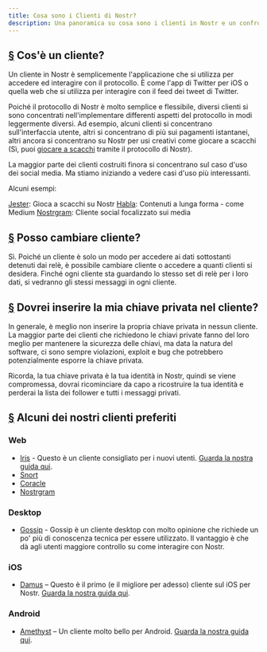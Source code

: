 ```yaml
---
title: Cosa sono i Clienti di Nostr?
description: Una panoramica su cosa sono i clienti in Nostr e un confronto tra alcuni dei nostri preferiti.
---
```


## [§](#cose-un-cliente) Cos'è un cliente?

Un cliente in Nostr è semplicemente l'applicazione che si utilizza per accedere ed interagire con il protocollo. È come l'app di Twitter per iOS o quella web che si utilizza per interagire con il feed dei tweet di Twitter.

Poiché il protocollo di Nostr è molto semplice e flessibile, diversi clienti si sono concentrati nell'implementare differenti aspetti del protocollo in modi leggermente diversi. Ad esempio, alcuni clienti si concentrano sull'interfaccia utente, altri si concentrano di più sui pagamenti istantanei, altri ancora si concentrano su Nostr per usi creativi come giocare a scacchi (Sì, puoi [giocare a scacchi](https://jesterui.github.io?utm_source=nostr.how&ref=nostr.how) tramite il protocollo di Nostr).

La maggior parte dei clienti costruiti finora si concentrano sul caso d'uso dei social media. Ma stiamo iniziando a vedere casi d'uso più interessanti.

Alcuni esempi:

[Jester](https://jesterui.github.io?utm_source=nostr.how&ref=nostr.how): Gioca a scacchi su Nostr
[Habla](https://habla.news?utm_source=nostr.how&ref=nostr.how): Contenuti a lunga forma - come Medium
[Nostrgram](https://nostrgram.co?utm_source=nostr.how&ref=nostr.how): Cliente social focalizzato sui media

## [§](#posso-cambiare-cliente) Posso cambiare cliente?

Sì. Poiché un cliente è solo un modo per accedere ai dati sottostanti detenuti dai relè, è possibile cambiare cliente o accedere a quanti clienti si desidera. Finché ogni cliente sta guardando lo stesso set di relè per i loro dati, si vedranno gli stessi messaggi in ogni cliente.

## [§](#chiave-privata-cliente) Dovrei inserire la mia chiave privata nel cliente?

In generale, è meglio non inserire la propria chiave privata in nessun cliente. La maggior parte dei clienti che richiedono le chiavi private fanno del loro meglio per mantenere la sicurezza delle chiavi, ma data la natura del software, ci sono sempre violazioni, exploit e bug che potrebbero potenzialmente esporre la chiave privata.

Ricorda, la tua chiave privata è la tua identità in Nostr, quindi se viene compromessa, dovrai ricominciare da capo a ricostruire la tua identità e perderai la lista dei follower e tutti i messaggi privati.

## [§](#clienti-preferiti) Alcuni dei nostri clienti preferiti

### Web

-   [Iris](https://iris.to?utm_source=nostr.how&ref=nostr.how) - Questo è un cliente consigliato per i nuovi utenti. [Guarda la nostra guida qui](/it/guides/iris).
-   [Snort](https://snort.social?utm_source=nostr.how&ref=nostr.how)
-   [Coracle](https://coracle.social?utm_source=nostr.how&ref=nostr.how)
-   [Nostrgram](https://nostrgram.co?utm_source=nostr.how&ref=nostr.how)

### Desktop

-   [Gossip](https://www.github.com/mikedilger/gossip) - Gossip è un cliente desktop con molto opinione che richiede un po' più di conoscenza tecnica per essere utilizzato. Il vantaggio è che dà agli utenti maggiore controllo su come interagire con Nostr.

### iOS

-   [Damus](https://apps.apple.com/app/damus/id1628663131) – Questo è il primo (e il migliore per adesso) cliente sul iOS per Nostr. [Guarda la nostra guida qui](/it/guides/damus).

### Android

-   [Amethyst](https://play.google.com/store/apps/details?id=com.vitorpamplona.amethyst) – Un cliente molto bello per Android. [Guarda la nostra guida qui](/it/guides/amethyst).
